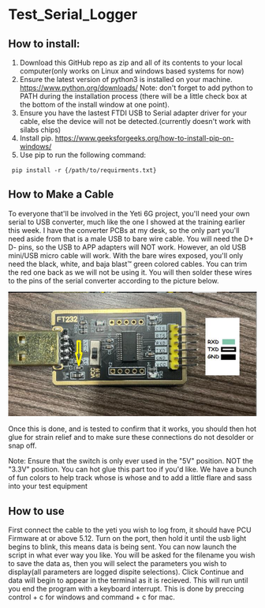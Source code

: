 # Test_Serial_Logger

## How to install:
1. Download this GitHub repo as zip and all of its contents to your local computer(only works on Linux and windows based systems for now)
2. Ensure the latest version of python3 is installed on your machine.       https://www.python.org/downloads/
Note: don't forget to add python to PATH during the installation process (there will be a little check box at the bottom of the install window at one point).
3. Ensure you have the lastest FTDI USB to Serial adapter driver for your cable, else the device will not be detected.(currently doesn't work with silabs chips)
4. Install pip.   https://www.geeksforgeeks.org/how-to-install-pip-on-windows/
5. Use pip to run the following command:

```
 pip install -r {/path/to/requirments.txt}
```

## How to Make a Cable

To everyone that'll be involved in the Yeti 6G project, you'll need your own serial to USB converter, much like the one I showed at the training earlier this week. I have the converter PCBs at my desk, so the only part you'll need aside from that is a male USB to bare wire cable. You will need the D+ D- pins, so the USB to APP adapters will NOT work. However, an old USB mini/USB micro cable will work. With the bare wires exposed, you'll only need the black, white, and baja blast™ green colored cables. You can trim the red one back as we will not be using it. You will then solder these wires to the pins of the serial converter according to the picture below.

<img src="images\serial_logger_pic1.PNG" alt="Converter" title="Converter">

Once this is done, and is tested to confirm that it works, you should then hot glue for strain relief and to make sure these connections do not desolder or snap off. 

Note: Ensure that the switch is only ever used in the "5V" position. NOT the "3.3V" position. You can hot glue this part too if you'd like. We have a bunch of fun colors to help track whose is whose and to add a little flare and sass into your test equipment

## How to use

First connect the cable to the yeti you wish to log from, it should have PCU Firmware at or above 5.12. Turn on the port, then hold it until the usb light begins to blink, this means data is being sent. 
You can now launch the script in what ever way you like. You will be asked for the filename you wish to save the data as, then you will select the parameters you wish to display(all parameters are logged dispite selections). Click Continue and data will begin to appear in the terminal as it is recieved. This will run until you end the program with a keyboard interrupt. This is done by preccing control + c for windows and command + c for mac. 